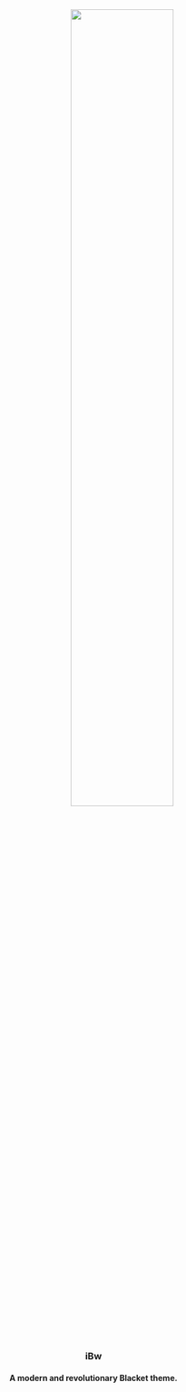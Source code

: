 <div align="center">
  <img src="https://i.imgur.com/C5pWhpN.jpg" width="60%" style="margin-left:20%;">
  <h3>iBw</h3>
  <h4>A modern and revolutionary Blacket theme.</h4>
</div>
